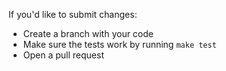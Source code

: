 If you'd like to submit changes:

* Create a branch with your code
* Make sure the tests work by running `make test`
* Open a pull request

